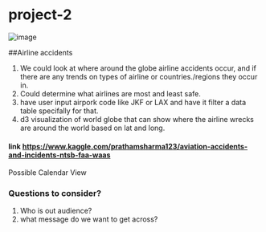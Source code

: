 # project-2

![image](https://user-images.githubusercontent.com/73146401/111664589-2bef1180-87cf-11eb-9e81-c57b077bb4c4.png)

##Airline accidents
1. We could look at where around the globe airline accidents occur, and if there are any trends on types of airline or countries./regions they occur in.
2. Could determine what airlines are most and least safe.
3. have user input airpork code like JKF or LAX and have it filter a data table specifally for that.
4. d3 visualization of world globe that can show where the airline wrecks are around the world based on lat and long.
#### link https://www.kaggle.com/prathamsharma123/aviation-accidents-and-incidents-ntsb-faa-waas
Possible Calendar View
### Questions to consider?
1. Who is out audience?
2. what message do we want to get across?
